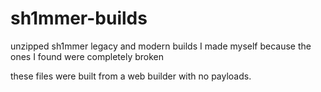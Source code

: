 # sh1mmer-builds
unzipped sh1mmer legacy and modern builds I made myself because the ones I found were completely broken

these files were built from a web builder with no payloads. 
